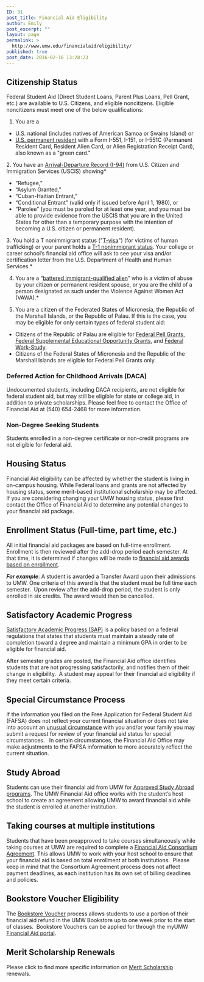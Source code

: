 ```yaml
---
ID: 31
post_title: Financial Aid Eligibility
author: Emily
post_excerpt: ""
layout: page
permalink: >
  http://www.umw.edu/financialaid/eligibility/
published: true
post_date: 2016-02-16 13:28:23
---
```

<h2>Citizenship Status</h2>
Federal Student Aid (Direct Student Loans, Parent Plus Loans, Pell Grant, etc.) are available to U.S. Citizens, and eligible noncitizens. Eligible noncitizens must meet one of the below qualifications:

1. You are a
<ul>
 	<li>U.S. national (includes natives of American Samoa or Swains Island) or</li>
 	<li><a href="http://www.uscis.gov/greencard">U.S. permanent resident</a> with a Form I-551, I-151, or I-551C (Permanent Resident Card, Resident Alien Card, or Alien Registration Receipt Card), also known as a "green card."</li>
</ul>
2. You have an <a href="https://help.cbp.gov/app/answers/detail/a_id/880/%7E/definition-of-an-i-94">Arrival-Departure Record (I-94)</a> from U.S. Citizen and Immigration Services (USCIS) showing*
<ul>
 	<li>“Refugee,”</li>
 	<li>“Asylum Granted,”</li>
 	<li>“Cuban-Haitian Entrant,”</li>
 	<li>“Conditional Entrant” (valid only if issued before April 1, 1980), or</li>
 	<li>“Parolee” (you must be paroled for at least one year, and you must be able to provide evidence from the USCIS that you are in the United States for other than a temporary purpose with the intention of becoming a U.S. citizen or permanent resident).</li>
</ul>
3. You hold a T nonimmigrant status ("<a href="https://www.uscis.gov/humanitarian/victims-human-trafficking-other-crimes/victims-human-trafficking-t-nonimmigrant-status">T-visa</a>") (for victims of human trafficking) or your parent holds a <a href="http://travel.state.gov/content/visas/english/other/human-trafficking.html">T-1 nonimmigrant status</a>. Your college or career school’s financial aid office will ask to see your visa and/or certification letter from the U.S. Department of Health and Human Services.*

4. You are a “<a href="http://ifap.ed.gov/dpcletters/GEN1007.html">battered immigrant-qualified alien</a>” who is a victim of abuse by your citizen or permanent resident spouse, or you are the child of a person designated as such under the Violence Against Women Act (VAWA).*

5. You are a citizen of the Federated States of Micronesia, the Republic of the Marshall Islands, or the Republic of Palau. If this is the case, you may be eligible for only certain types of federal student aid:
<ul>
 	<li>Citizens of the Republic of Palau are eligible for <a href="https://studentaid.ed.gov/sa/types/grants-scholarships/pell">Federal Pell Grants</a>, <a href="https://studentaid.ed.gov/sa/types/grants-scholarships/fseog">Federal Supplemental Educational Opportunity Grants</a>, and <a href="https://studentaid.ed.gov/sa/types/work-study">Federal Work-Study</a>.</li>
 	<li>Citizens of the Federal States of Micronesia and the Republic of the Marshall Islands are eligible for Federal Pell Grants only.</li>
</ul>
<h3>Deferred Action for Childhood Arrivals (DACA)</h3>
Undocumented students, including DACA recipients, are not eligible for federal student aid, but may still be eligible for state or college aid, in addition to private scholarships. Please feel free to contact the Office of Financial Aid at (540) 654-2468 for more information.
<h3>Non-Degree Seeking Students</h3>
Students enrolled in a non-degree certificate or non-credit programs are not eligible for federal aid.
<h2>Housing Status</h2>
Financial Aid eligibility can be affected by whether the student is living in on-campus housing. While Federal loans and grants are not affected by housing status, some merit-based institutional scholarship may be affected. If you are considering changing your UMW housing status, please first contact the Office of Financial Aid to determine any potential changes to your financial aid package.
<h2>Enrollment Status (Full-time, part time, etc.)</h2>
All initial financial aid packages are based on full-time enrollment. Enrollment is then reviewed after the add-drop period each semester. At that time, it is determined if changes will be made to <a href="http://www.umw.edu/financialaid/eligibility/enrollment-requirements/">financial aid awards based on enrollment</a>.

<strong><em>For example</em></strong>: A student is awarded a Transfer Award upon their admissions to UMW. One criteria of this award is that the student must be full time each semester.  Upon review after the add-drop period, the student is only enrolled in six credits. The award would then be cancelled.
<h2>Satisfactory Academic Progress</h2>
<a href="http://www.umw.edu/financialaid/eligibility/satisfactory-academic-progress/">Satisfactory Academic Progress (SAP)</a> is a policy based on a federal regulations that states that students must maintain a steady rate of completion toward a degree and maintain a minimum GPA in order to be eligible for financial aid.

After semester grades are posted, the Financial Aid office identifies students that are not progressing satisfactorily, and notifies them of their change in eligibility.  A student may appeal for their financial aid eligibility if they meet certain criteria.
<h2>Special Circumstance Process</h2>
If the information you filed on the Free Application for Federal Student Aid (FAFSA) does not reflect your current financial situation or does not take into account an <a href="http://www.umw.edu/financialaid/the-financial-aid-process/fafsa-verification/special-situations/">unusual circumstance</a> with you and/or your family you may submit a request for review of your financial aid status for special circumstances.   In certain circumstances, the Financial Aid Office may make adjustments to the FAFSA information to more accurately reflect the current situation.
<h2>Study Abroad</h2>
Students can use their financial aid from UMW for <a href="http://www.umw.edu/financialaid/financial-aid-eligibility/study-abroad/">Approved Study Abroad programs</a>. The UMW Financial Aid office works with the student’s host school to create an agreement allowing UMW to award financial aid while the student is enrolled at another institution.
<h2>Taking courses at multiple institutions</h2>
Students that have been preapproved to take courses simultaneously while taking courses at UMW are required to complete a <a href="http://www.umw.edu/financialaid/wp-content/uploads/sites/31/2016/02/Financial-Aid-Consortium-Agreement.docx" rel="">Financial Aid Consortium Agreement</a>. This allows UMW to work with your host school to ensure that your financial aid is based on total enrollment at both institutions.  Please keep in mind that the Consortium Agreement process does not affect payment deadlines, as each institution has its own set of billing deadlines and policies.
<h2>Bookstore Voucher Eligibility</h2>
The <a href="http://www.umw.edu/financialaid/eligibility/bookstore-voucher/">Bookstore Voucher</a> process allows students to use a portion of their financial aid refund in the UMW Bookstore up to one week prior to the start of classes.  Bookstore Vouchers can be applied for through the myUMW <a href="https://orgsync.com/115365/chapter">Financial Aid portal</a>.
<h2>Merit Scholarship Renewals</h2>
Please click to find more specific information on <a href="https://www.umw.edu/financialaid/eligibility/merit/">Merit Scholarship</a> renewals.